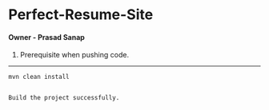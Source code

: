 # Perfect-Resume-Site
#### Owner - Prasad Sanap
1. Prerequisite when pushing code.
___

`mvn clean install`
~~~~ 

Build the project successfully.
~~~~

